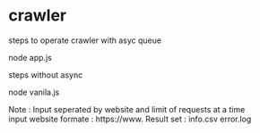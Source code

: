 # crawler
steps to operate crawler with asyc queue

   node app.js 


steps without  async 
  
   node vanila.js
   


Note : Input seperated by website and limit of requests at a time  
         input website formate : https://www.<req domain>
Result set :
info.csv
error.log



